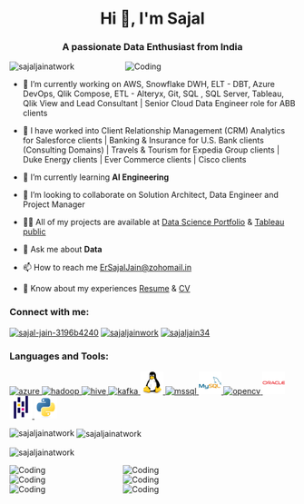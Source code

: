 <h1 align="center">Hi 👋, I'm Sajal</h1>
<h3 align="center">A passionate Data Enthusiast from India</h3>
<img align="right" alt="Coding" width="300" src="https://cdn.dribbble.com/users/1162077/screenshots/3848914/programmer.gif">

<p align="left"> <img src="https://komarev.com/ghpvc/?username=sajaljainatwork&label=Profile%20views&color=0e75b6&style=flat" alt="sajaljainatwork" /> </p>

- 🔭 I’m currently working on AWS, Snowflake DWH, ELT - DBT, Azure DevOps, Qlik Compose, ETL - Alteryx, Git, SQL , SQL Server, Tableau, Qlik View  and Lead Consultant | Senior Cloud Data Engineer role for ABB clients

- 👯 I have worked into Client Relationship Management (CRM) Analytics for Salesforce clients | Banking & Insurance for U.S. Bank  clients (Consulting Domains) | Travels & Tourism for Expedia Group clients | Duke Energy clients | Ever Commerce clients | Cisco clients

- 🌱 I’m currently learning **AI Engineering**

- 👯 I’m looking to collaborate on Solution Architect, Data Engineer and Project Manager

- 👨‍💻 All of my projects are available at [Data Science Portfolio](https://sajaljainatwork.github.io/) & [Tableau public](https://public.tableau.com/app/profile/sajal.jain4190?authMode=activationSuccess)

- 💬 Ask me about **Data**

- 📫 How to reach me [ErSajalJain@zohomail.in](https://ErSajalJain@zohomail.in)

- 📄 Know about my experiences [Resume](https://docs.google.com/document/d/1cOb5ZToSv4rlqUPaiLr6mGzaer1t9FJV/edit?usp=sharing&ouid=114879272713025135382&rtpof=true&sd=true) & [CV](https://docs.google.com/document/d/1Qs-TqUxKW_dOTRgVhL-57dSDujxtLhHbV3NOOxJXywQ/edit)

<h3 align="left">Connect with me:</h3>
<p align="left">
<a href="https://linkedin.com/in/sajal-jain-3196b4240" target="blank"><img align="center" src="https://raw.githubusercontent.com/rahuldkjain/github-profile-readme-generator/master/src/images/icons/Social/linked-in-alt.svg" alt="sajal-jain-3196b4240" height="30" width="40" /></a>
<a href="https://kaggle.com/sajaljainwork" target="blank"><img align="center" src="https://raw.githubusercontent.com/rahuldkjain/github-profile-readme-generator/master/src/images/icons/Social/kaggle.svg" alt="sajaljainwork" height="30" width="40" /></a>
<a href="https://instagram.com/sajaljain34" target="blank"><img align="center" src="https://raw.githubusercontent.com/rahuldkjain/github-profile-readme-generator/master/src/images/icons/Social/instagram.svg" alt="sajaljain34" height="30" width="40" /></a>
</p>

<h3 align="left">Languages and Tools:</h3>
<p align="left"> <a href="https://azure.microsoft.com/en-in/" target="_blank" rel="noreferrer"> <img src="https://www.vectorlogo.zone/logos/microsoft_azure/microsoft_azure-icon.svg" alt="azure" width="40" height="40"/> </a> <a href="https://hadoop.apache.org/" target="_blank" rel="noreferrer"> <img src="https://www.vectorlogo.zone/logos/apache_hadoop/apache_hadoop-icon.svg" alt="hadoop" width="40" height="40"/> </a> <a href="https://hive.apache.org/" target="_blank" rel="noreferrer"> <img src="https://www.vectorlogo.zone/logos/apache_hive/apache_hive-icon.svg" alt="hive" width="40" height="40"/> </a> <a href="https://kafka.apache.org/" target="_blank" rel="noreferrer"> <img src="https://www.vectorlogo.zone/logos/apache_kafka/apache_kafka-icon.svg" alt="kafka" width="40" height="40"/> </a> <a href="https://www.linux.org/" target="_blank" rel="noreferrer"> <img src="https://raw.githubusercontent.com/devicons/devicon/master/icons/linux/linux-original.svg" alt="linux" width="40" height="40"/> </a> <a href="https://www.microsoft.com/en-us/sql-server" target="_blank" rel="noreferrer"> <img src="https://www.svgrepo.com/show/303229/microsoft-sql-server-logo.svg" alt="mssql" width="40" height="40"/> </a> <a href="https://www.mysql.com/" target="_blank" rel="noreferrer"> <img src="https://raw.githubusercontent.com/devicons/devicon/master/icons/mysql/mysql-original-wordmark.svg" alt="mysql" width="40" height="40"/> </a> <a href="https://opencv.org/" target="_blank" rel="noreferrer"> <img src="https://www.vectorlogo.zone/logos/opencv/opencv-icon.svg" alt="opencv" width="40" height="40"/> </a> <a href="https://www.oracle.com/" target="_blank" rel="noreferrer"> <img src="https://raw.githubusercontent.com/devicons/devicon/master/icons/oracle/oracle-original.svg" alt="oracle" width="40" height="40"/> </a> <a href="https://pandas.pydata.org/" target="_blank" rel="noreferrer"> <img src="https://raw.githubusercontent.com/devicons/devicon/2ae2a900d2f041da66e950e4d48052658d850630/icons/pandas/pandas-original.svg" alt="pandas" width="40" height="40"/> </a> <a href="https://www.python.org" target="_blank" rel="noreferrer"> <img src="https://raw.githubusercontent.com/devicons/devicon/master/icons/python/python-original.svg" alt="python" width="40" height="40"/> </a> </p>

<p><img align="left" src="https://github-readme-stats.vercel.app/api/top-langs?username=sajaljainatwork&show_icons=true&locale=en&layout=compact" alt="sajaljainatwork" /></p>

<p>&nbsp;<img align="center" src="https://github-readme-stats.vercel.app/api?username=sajaljainatwork&show_icons=true&locale=en" alt="sajaljainatwork" /></p>

<p><img align="center" src="https://github-readme-streak-stats.herokuapp.com/?user=sajaljainatwork&" alt="sajaljainatwork"/></p>


<p> <img align="left" alt="Coding" width="200" src= "https://github.com/user-attachments/assets/9a3ebaa7-d9df-4d13-b7a0-3a9bd73c5d98"> <img align="left" alt="Coding" width="200" src="https://github.com/user-attachments/assets/8fe02184-8f86-4312-9eff-926a83e39f85">  <img align="left" alt="Coding" width="200" src="https://github.com/user-attachments/assets/118bfad8-df6d-4e6e-8728-3959e23efd55">  <img align="left" alt="Coding" width="200" src= "https://github.com/user-attachments/assets/9481e296-eb8c-41a2-b4f7-11fbd6ea076c"> <img align="left" alt="Coding" width="200" src="https://github.com/user-attachments/assets/177f2153-e034-4049-a9fe-570e15926e3a"> <img align="left" alt="Coding" width="200" src= "https://github.com/user-attachments/assets/3fdafe5d-a6fd-4431-9dbe-cd74993655cc"> </p>




